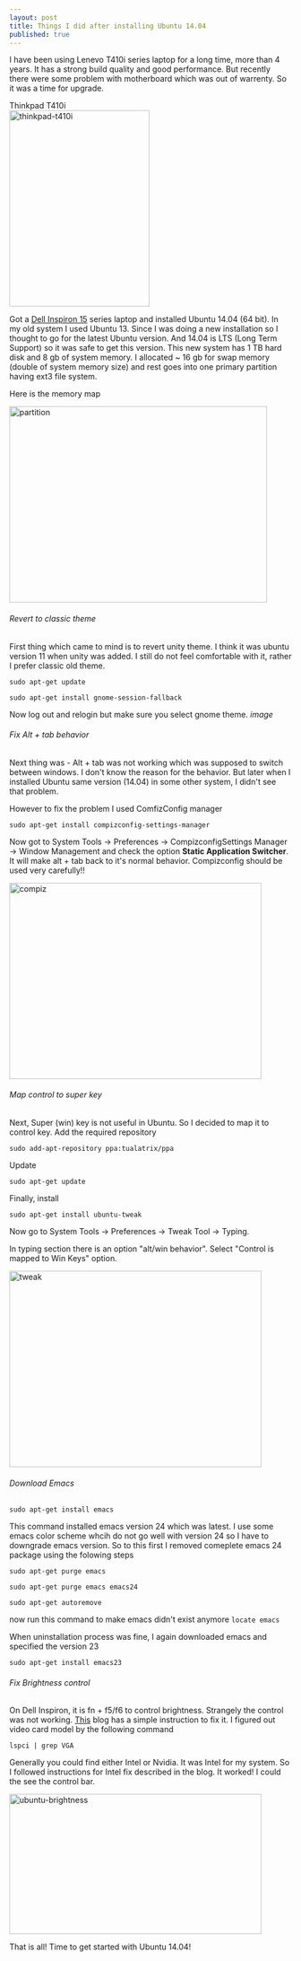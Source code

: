```yaml
---
layout: post
title: Things I did after installing Ubuntu 14.04
published: true
---
```


I have been using Lenevo T410i series laptop for a long time, more than 4 years. It has a strong build quality and good performance.
But recently there were some problem with motherboard which was out of warrenty. So it was a time for upgrade.

<span style="font-size:14px">Thinkpad T410i</span><br />
<img src="{{ site.baseurl }}/images/lenevo_t410jpg.jpg" alt="thinkpad-t410i" style="width: 250px; height: 350px "/><br />
<!--more-->

Got a [Dell Inspiron 15](http://www.flipkart.com/dell-inspiron-15-laptop-4th-gen-ci7-8gb-1tb-win8-2gb-graph/p/itmdpzjm3hyzfbfg?pid=COMDPZJC9STYFRP9) series laptop and installed Ubuntu 14.04 (64 bit). In my old system I used Ubuntu 13. Since I was doing a new
installation so I thought to go for the latest Ubuntu version. And 14.04 is LTS (Long Term Support) so it was safe to get this version.
This new system has 1 TB hard disk and 8 gb of system memory. I allocated ~ 16 gb for swap memory (double of system memory size) and rest goes into one primary
partition having ext3 file system.


Here is the memory map

<img src="{{ site.baseurl }}/images/gp.png" alt="partition" style="width: 460px; height: 350px "/><br />

###### Revert to classic theme
First thing which came to mind is to revert unity theme. I think it was ubuntu version 11 when unity was added. I still do not feel
comfortable with it, rather I prefer classic old theme.


`sudo apt-get update`

`sudo apt-get install gnome-session-fallback`

Now log out and relogin but make sure you select gnome theme.
*image*

###### Fix Alt + tab behavior
Next thing was - Alt + tab was not working which was supposed to switch between windows. I don't know the reason for the behavior.
But later when I installed Ubuntu same version (14.04) in some other system, I didn't see that problem.

However to fix the problem I used ComfizConfig manager

`sudo apt-get install compizconfig-settings-manager`

Now got to System Tools -> Preferences -> CompizconfigSettings Manager -> Window Management
and check the option <strong>Static Application Switcher</strong>.
It will make alt + tab back to it's normal behavior. Compizconfig should be used very carefully!!

<img src="{{ site.baseurl }}/images/compiz.jpg" alt="compiz" style="width: 450px; height: 350px "/><br />

###### Map control to super key
Next, Super (win) key is not useful in Ubuntu. So I decided to map it to control key.
Add the required repository

`sudo add-apt-repository ppa:tualatrix/ppa`

Update

`sudo apt-get update`

Finally, install

`sudo apt-get install ubuntu-tweak`

Now go to System Tools -> Preferences -> Tweak Tool -> Typing.

In typing section there is an option "alt/win behavior". Select "Control is mapped to Win Keys" option.

<img src="{{ site.baseurl }}/images/tweak.jpg" alt="tweak" style="width: 450px; height: 350px "/><br />

###### Download Emacs

`sudo apt-get install emacs`

This command installed emacs version 24 which was latest. I use some emacs color scheme whcih do not go well with version 24
so I have to downgrade emacs version. So to this first I removed comeplete emacs 24 package using the folowing steps

`sudo apt-get purge emacs`

`sudo apt-get purge emacs emacs24`

`sudo apt-get autoremove`

now run this command to make emacs didn't exist anymore
`locate emacs`

When uninstallation process was fine, I again downloaded emacs and specified the version 23

`sudo apt-get install emacs23`

###### Fix Brightness control
On Dell Inspiron, it is fn + f5/f6 to control brightness. Strangely the control was not working.
[This](http://itsfoss.com/fix-brightness-ubuntu-1310/) blog has a simple instruction to fix it. I figured out video card model by the following command

`lspci | grep VGA`

Generally you could find either Intel or Nvidia. It was Intel for my system. So I followed instructions for Intel fix described in the blog. It worked! I could the see the control bar.

<img src="{{ site.baseurl }}/images/brihhtness.png" alt="ubuntu-brightness" style="width: 450px; height: 250px "/><br />


That is all! Time to get started with Ubuntu 14.04!